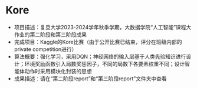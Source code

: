 # Kore
- 项目描述：复旦大学2023-2024学年秋季学期，大数据学院“人工智能”课程大作业的第二阶段和第三阶段成果
- 完成项目：Kaggle的Kore比赛（由于公开比赛已结束，评分在班级内部的private competition进行）
- 算法概要：强化学习，采用DQN；神经网络的输入层基于人类先验知识进行设计；环境奖励函数引入局数奖惩因子，不同的局数下各要素权重不同；设计智能体动作时采用模块化封装的思想
- 成果描述：请在“第二阶段report”和“第三阶段report”文件夹中查看
